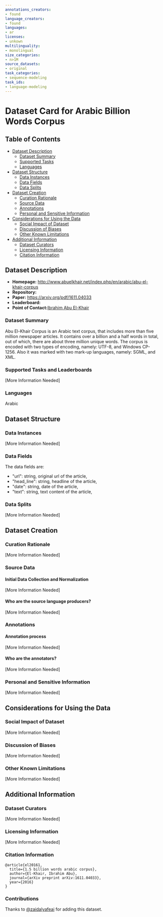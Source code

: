 ```yaml
---
annotations_creators:
- found
language_creators:
- found
languages:
- ar
licenses:
- unkown
multilinguality:
- monolingual
size_categories:
- n>1M
source_datasets:
- original
task_categories:
- sequence-modeling
task_ids:
- language-modeling
---
```


# Dataset Card for Arabic Billion Words Corpus

## Table of Contents
- [Dataset Description](#dataset-description)
  - [Dataset Summary](#dataset-summary)
  - [Supported Tasks](#supported-tasks-and-leaderboards)
  - [Languages](#languages)
- [Dataset Structure](#dataset-structure)
  - [Data Instances](#data-instances)
  - [Data Fields](#data-instances)
  - [Data Splits](#data-instances)
- [Dataset Creation](#dataset-creation)
  - [Curation Rationale](#curation-rationale)
  - [Source Data](#source-data)
  - [Annotations](#annotations)
  - [Personal and Sensitive Information](#personal-and-sensitive-information)
- [Considerations for Using the Data](#considerations-for-using-the-data)
  - [Social Impact of Dataset](#social-impact-of-dataset)
  - [Discussion of Biases](#discussion-of-biases)
  - [Other Known Limitations](#other-known-limitations)
- [Additional Information](#additional-information)
  - [Dataset Curators](#dataset-curators)
  - [Licensing Information](#licensing-information)
  - [Citation Information](#citation-information)

## Dataset Description

- **Homepage:** http://www.abuelkhair.net/index.php/en/arabic/abu-el-khair-corpus
- **Repository:**
- **Paper:** https://arxiv.org/pdf/1611.04033
- **Leaderboard:**
- **Point of Contact:**[Ibrahim Abu El-Khair](iabuelkhair@gmail.com)

### Dataset Summary

Abu El-Khair Corpus is an Arabic text corpus, that includes more than five million newspaper articles.
It contains over a billion and a half words in total, out of which, there are about three million unique words.
The corpus is encoded with two types of encoding, namely: UTF-8, and Windows CP-1256.
Also it was marked with two mark-up languages, namely: SGML, and XML.

### Supported Tasks and Leaderboards

[More Information Needed]

### Languages

Arabic

## Dataset Structure

### Data Instances

[More Information Needed]

### Data Fields

The data fields are:
- "url": string, original url of the article,
- "head_line": string, headline of the article,
- "date": string, date of the article,
- "text": string, text content of the article,

### Data Splits

[More Information Needed]

## Dataset Creation

### Curation Rationale

[More Information Needed]

### Source Data

#### Initial Data Collection and Normalization

[More Information Needed]

#### Who are the source language producers?

[More Information Needed]

### Annotations

#### Annotation process

[More Information Needed]

#### Who are the annotators?

[More Information Needed]

### Personal and Sensitive Information

[More Information Needed]

## Considerations for Using the Data

### Social Impact of Dataset

[More Information Needed]

### Discussion of Biases

[More Information Needed]

### Other Known Limitations

[More Information Needed]

## Additional Information

### Dataset Curators

[More Information Needed]

### Licensing Information

[More Information Needed]

### Citation Information

```
@article{el20161,
  title={1.5 billion words arabic corpus},
  author={El-Khair, Ibrahim Abu},
  journal={arXiv preprint arXiv:1611.04033},
  year={2016}
}
```

### Contributions

Thanks to [@zaidalyafeai](https://github.com/zaidalyafeai) for adding this dataset.